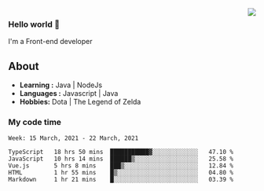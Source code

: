 <img align='right' src="https://github-readme-stats.vercel.app/api?username=jumodada&show_icons=true&theme=vue">

### Hello world 👋

I'm a Front-end developer 
    
## About
-  **Learning :** Java | NodeJs
-  **Languages :** Javascript | Java
-  **Hobbies:** Dota | The Legend of Zelda

### My code time

<!--START_SECTION:waka-->
```text
Week: 15 March, 2021 - 22 March, 2021

TypeScript   18 hrs 50 mins  ███████████▓░░░░░░░░░░░░░   47.10 % 
JavaScript   10 hrs 14 mins  ██████▒░░░░░░░░░░░░░░░░░░   25.58 % 
Vue.js       5 hrs 8 mins    ███▒░░░░░░░░░░░░░░░░░░░░░   12.84 % 
HTML         1 hr 55 mins    █▒░░░░░░░░░░░░░░░░░░░░░░░   04.80 % 
Markdown     1 hr 21 mins    █░░░░░░░░░░░░░░░░░░░░░░░░   03.39 % 
```
<!--END_SECTION:waka-->
